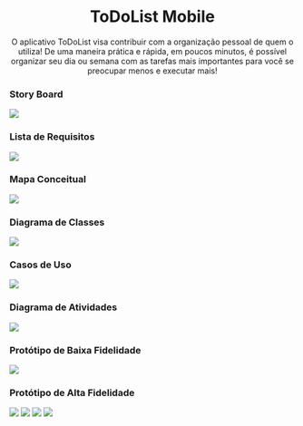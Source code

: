 <h1 align=center> ToDoList Mobile </h1>
<p align=center> O aplicativo ToDoList visa contribuir
com a organização pessoal de quem o utiliza! De uma
maneira prática e rápida, em poucos minutos, é possível
organizar seu dia ou semana com as tarefas mais importantes
para você se preocupar menos e executar mais!</p>


<h3> Story Board </h3>
<img src="Documentacao/Storyboard/storyboard-app-highres.png" />

<h3> Lista de Requisitos </h3>
<img src="Documentacao/Requisitos/Lista de Requisitos.jpg" />

<h3> Mapa Conceitual </h3>
<img src="Documentacao/Diagramas/Mapa conceitual.jpeg" />

<h3> Diagrama de Classes </h3>
<img src="Documentacao/Diagramas/Diagrama de classes.jpeg" />

<h3> Casos de Uso </h3>
<img src="Documentacao/Diagramas/Diagrama de Casos de uso.jpeg" />

<h3> Diagrama de Atividades </h3>
<img src="Documentacao/Diagramas/Diagrama de Atividades.jpeg" />

<h3> Protótipo de Baixa Fidelidade </h3>
<img src="Documentacao/Prototipos/Baixa Fidelidade.png" />

<h3> Protótipo de Alta Fidelidade </h3>
<img src="Documentacao/Prototipos/AltaF_NovaTarefa.jpg" />
<img src="Documentacao/Prototipos/AltaF_Maps.jpg" />
<img src="Documentacao/Prototipos/AltaF_Listapg.jpg" />
<img src="Documentacao/Prototipos/AltaF_TelaItem.jpg" />